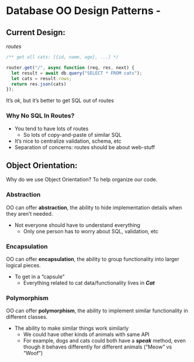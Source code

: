 # Database OO Design Patterns -

## Current Design:
_routes_
```js
/** get all cats: [{id, name, age}, ...] */

router.get("/", async function (req, res, next) {
  let result = await db.query("SELECT * FROM cats");
  let cats = result.rows;
  return res.json(cats)
});
```
It’s *ok*, but it’s better to get SQL out of routes

### Why No SQL In Routes?
- You tend to have lots of routes
    - So lots of copy-and-paste of similar SQL
- It’s nice to centralize validation, schema, etc
- Separation of concerns: routes should be about web-stuff

## Object Orientation:
Why do we use Object Orientation? To help organize our code.

### Abstraction
OO can offer **abstraction**, the ability to hide implementation details when they aren’t needed.
- Not everyone should have to understand everything
    - Only one person has to worry about SQL, validation, etc

### Encapsulation
OO can offer **encapsulation**, the ability to group functionality into larger logical pieces.
- To get in a “capsule”
    - Everything related to cat data/functionality lives in ***Cat***

### Polymorphism
OO can offer **polymorphism**, the ability to implement similar functionality in different classes.
- The ability to make similar things work similarly
    - We could have other kinds of animals with same API
    - For example, dogs and cats could both have a ***speak*** method, even though it behaves differently for different animals (“Meow” vs “Woof”)
